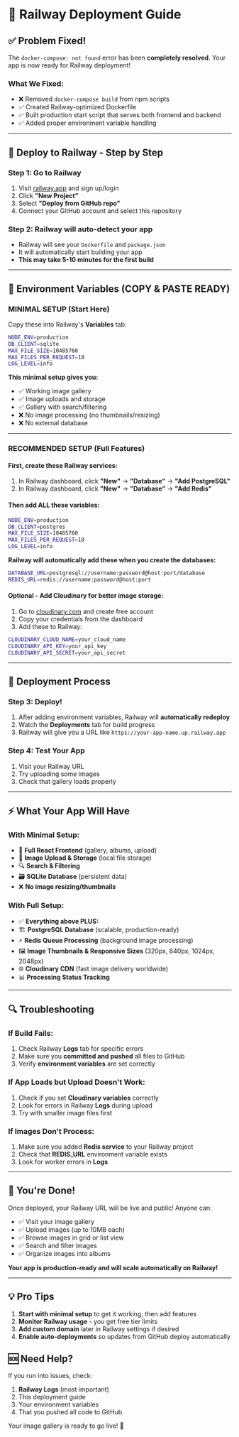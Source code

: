# 🚀 Railway Deployment Guide

## ✅ Problem Fixed!

The `docker-compose: not found` error has been **completely resolved**. Your app is now ready for Railway deployment!

### What We Fixed:
- ❌ Removed `docker-compose build` from npm scripts
- ✅ Created Railway-optimized Dockerfile
- ✅ Built production start script that serves both frontend and backend
- ✅ Added proper environment variable handling

---

## 🎯 Deploy to Railway - Step by Step

### Step 1: Go to Railway
1. Visit [railway.app](https://railway.app) and sign up/login
2. Click **"New Project"**
3. Select **"Deploy from GitHub repo"**
4. Connect your GitHub account and select this repository

### Step 2: Railway will auto-detect your app
- Railway will see your `Dockerfile` and `package.json`
- It will automatically start building your app
- **This may take 5-10 minutes for the first build**

---

## 🔧 Environment Variables (COPY & PASTE READY)

### **MINIMAL SETUP (Start Here)**
Copy these into Railway's **Variables** tab:

```bash
NODE_ENV=production
DB_CLIENT=sqlite
MAX_FILE_SIZE=10485760
MAX_FILES_PER_REQUEST=10
LOG_LEVEL=info
```

**This minimal setup gives you:**
- ✅ Working image gallery
- ✅ Image uploads and storage
- ✅ Gallery with search/filtering
- ❌ No image processing (no thumbnails/resizing)
- ❌ No external database

---

### **RECOMMENDED SETUP (Full Features)**

#### First, create these Railway services:
1. In Railway dashboard, click **"New"** → **"Database"** → **"Add PostgreSQL"**
2. In Railway dashboard, click **"New"** → **"Database"** → **"Add Redis"**

#### Then add ALL these variables:
```bash
NODE_ENV=production
DB_CLIENT=postgres
MAX_FILE_SIZE=10485760
MAX_FILES_PER_REQUEST=10
LOG_LEVEL=info
```

**Railway will automatically add these when you create the databases:**
```bash
DATABASE_URL=postgresql://username:password@host:port/database
REDIS_URL=redis://username:password@host:port
```

#### Optional - Add Cloudinary for better image storage:
1. Go to [cloudinary.com](https://cloudinary.com) and create free account
2. Copy your credentials from the dashboard
3. Add these to Railway:

```bash
CLOUDINARY_CLOUD_NAME=your_cloud_name
CLOUDINARY_API_KEY=your_api_key
CLOUDINARY_API_SECRET=your_api_secret
```

---

## 🎉 Deployment Process

### Step 3: Deploy!
1. After adding environment variables, Railway will **automatically redeploy**
2. Watch the **Deployments** tab for build progress
3. Railway will give you a URL like `https://your-app-name.up.railway.app`

### Step 4: Test Your App
1. Visit your Railway URL
2. Try uploading some images
3. Check that gallery loads properly

---

## ⚡ What Your App Will Have

### With Minimal Setup:
- 📱 **Full React Frontend** (gallery, albums, upload)
- 🔄 **Image Upload & Storage** (local file storage)
- 🔍 **Search & Filtering**
- 🗃️ **SQLite Database** (persistent data)
- ❌ **No image resizing/thumbnails**

### With Full Setup:
- ✅ **Everything above PLUS:**
- 🏗️ **PostgreSQL Database** (scalable, production-ready)
- ⚡ **Redis Queue Processing** (background image processing)
- 🖼️ **Image Thumbnails & Responsive Sizes** (320px, 640px, 1024px, 2048px)
- 🌐 **Cloudinary CDN** (fast image delivery worldwide)
- 📊 **Processing Status Tracking**

---

## 🔍 Troubleshooting

### If Build Fails:
1. Check Railway **Logs** tab for specific errors
2. Make sure you **committed and pushed** all files to GitHub
3. Verify **environment variables** are set correctly

### If App Loads but Upload Doesn't Work:
1. Check if you set **Cloudinary variables** correctly
2. Look for errors in Railway **Logs** during upload
3. Try with smaller image files first

### If Images Don't Process:
1. Make sure you added **Redis service** to your Railway project
2. Check that **REDIS_URL** environment variable exists
3. Look for worker errors in **Logs**

---

## 🎊 You're Done!

Once deployed, your Railway URL will be live and public! Anyone can:
- ✅ Visit your image gallery
- ✅ Upload images (up to 10MB each)
- ✅ Browse images in grid or list view
- ✅ Search and filter images
- ✅ Organize images into albums

**Your app is production-ready and will scale automatically on Railway!**

---

## 💡 Pro Tips

1. **Start with minimal setup** to get it working, then add features
2. **Monitor Railway usage** - you get free tier limits
3. **Add custom domain** later in Railway settings if desired
4. **Enable auto-deployments** so updates from GitHub deploy automatically

## 🆘 Need Help?

If you run into issues, check:
1. **Railway Logs** (most important)
2. This deployment guide
3. Your environment variables
4. That you pushed all code to GitHub

Your image gallery is ready to go live! 🚀
